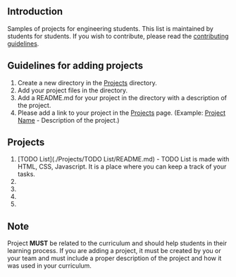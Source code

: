 ## Introduction
Samples of projects for engineering students. This list is maintained by students for students. If you wish to contribute, please read the [contributing guidelines](CONTRIBUTING.md).

## Guidelines for adding projects
1. Create a new directory in the [Projects](./Projects) directory.
2. Add your project files in the directory.
3. Add a README.md for your project in the directory with a description of the project.
4. Please add a link to your project in the [Projects](./Projects/PROJECTS.md) page. (Example: [Project Name](./Projects/ProjectName/README.md) - Description of the project.)

## Projects
1. [TODO List](./Projects/TODO List/README.md) - TODO List is made with HTML, CSS, Javascript. It is a place where you can keep a track of your tasks.
2. []()
3. []()
4. []()
5. []()

## Note
Project **MUST** be related to the curriculum and should help students in their learning process. If you are adding a project, it must be created by you or your team and must include a proper description of the project and how it was used in your curriculum.

